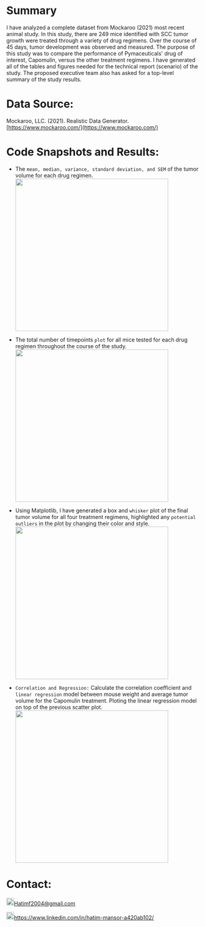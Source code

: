 # Summary
I have analyzed a complete dataset from Mockaroo (2021) most recent animal study. In this study, there are 249 mice identified with SCC tumor growth were treated through a variety of drug regimens. Over the course of 45 days, tumor development was observed and measured. The purpose of this study was to compare the performance of Pymaceuticals' drug of interest, Capomulin, versus the other treatment regimens. I have generated all of the tables and figures needed for the technical report (scenario) of the study. The proposed executive team also has asked for a top-level summary of the study results.

# Data Source:
Mockaroo, LLC. (2021). Realistic Data Generator. [https://www.mockaroo.com/](https://www.mockaroo.com/)

# Code Snapshots and Results:
  * The `mean, median, variance, standard deviation, and SEM` of the tumor volume for each drug regimen.<br>
  <kbd><img src="https://user-images.githubusercontent.com/24882457/169530329-a908d613-3af7-4dd8-9573-bfb0064a8b66.png" width=400></kbd>

  * The total number of timepoints `plot` for all mice tested for each drug regimen throughout the course of the study.<br>
  <kbd><img src="https://user-images.githubusercontent.com/24882457/169536395-7474f0ed-9b6d-4396-86df-34e621522c73.png" width=400></kbd>
  
  * Using Matplotlib, I have generated a box and `whisker` plot of the final tumor volume for all four treatment regimens, highlighted any `potential outliers` in the plot by changing their color and style.<br>
  <kbd><img src="https://user-images.githubusercontent.com/24882457/169536873-3d0c8c14-d934-4c47-900e-caded6ea0644.png" width=400></kbd>
  
  * `Correlation and Regression:` Calculate the correlation coefficient and `linear regression` model between mouse weight and average tumor volume for the Capomulin treatment. Ploting the linear regression model on top of the previous scatter plot.<br>
<kbd><img src="https://user-images.githubusercontent.com/24882457/169538766-7770a0d9-fad3-4303-a53f-7daa63016e12.png" width=400></kbd>



# Contact:
<img src="https://user-images.githubusercontent.com/24882457/168723224-ecbdb402-be01-453d-9cb5-282424f7418a.png" width="20" height="20" title=" Hatims email"><Hatimf2004@gmail.com>

<img src="https://user-images.githubusercontent.com/24882457/168716629-b90f784a-534f-418c-89fd-28e91c4830fa.png" width="20" height="20" title="Linkedin Profile"><https://www.linkedin.com/in/hatim-mansor-a420ab102/>
